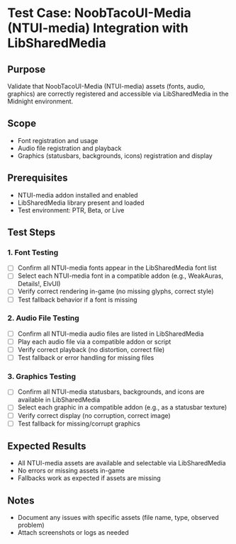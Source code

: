 # Test Case: NoobTacoUI-Media (NTUI-media) Integration with LibSharedMedia

## Purpose
Validate that NoobTacoUI-Media (NTUI-media) assets (fonts, audio, graphics) are correctly registered and accessible via LibSharedMedia in the Midnight environment.

## Scope
- Font registration and usage
- Audio file registration and playback
- Graphics (statusbars, backgrounds, icons) registration and display

## Prerequisites
- NTUI-media addon installed and enabled
- LibSharedMedia library present and loaded
- Test environment: PTR, Beta, or Live

## Test Steps

### 1. Font Testing
- [ ] Confirm all NTUI-media fonts appear in the LibSharedMedia font list
- [ ] Select each NTUI-media font in a compatible addon (e.g., WeakAuras, Details!, ElvUI)
- [ ] Verify correct rendering in-game (no missing glyphs, correct style)
- [ ] Test fallback behavior if a font is missing

### 2. Audio File Testing
- [ ] Confirm all NTUI-media audio files are listed in LibSharedMedia
- [ ] Play each audio file via a compatible addon or script
- [ ] Verify correct playback (no distortion, correct file)
- [ ] Test fallback or error handling for missing files

### 3. Graphics Testing
- [ ] Confirm all NTUI-media statusbars, backgrounds, and icons are available in LibSharedMedia
- [ ] Select each graphic in a compatible addon (e.g., as a statusbar texture)
- [ ] Verify correct display (no corruption, correct image)
- [ ] Test fallback for missing/corrupt graphics

## Expected Results
- All NTUI-media assets are available and selectable via LibSharedMedia
- No errors or missing assets in-game
- Fallbacks work as expected if assets are missing

## Notes
- Document any issues with specific assets (file name, type, observed problem)
- Attach screenshots or logs as needed
